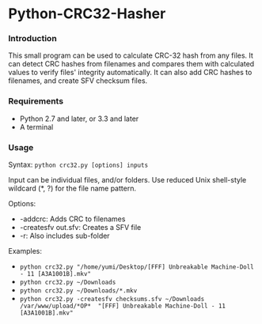 Python-CRC32-Hasher
===================

### Introduction ###

This small program can be used to calculate CRC-32 hash from any files. It can detect CRC hashes from filenames and compares them with calculated values to verify files' integrity automatically. It can also add CRC hashes to filenames, and create SFV checksum files.

### Requirements ###

- Python 2.7 and later, or 3.3 and later
- A terminal

### Usage ###

Syntax: `python crc32.py [options] inputs`

Input can be individual files, and/or folders. Use reduced Unix shell-style wildcard (*, ?) for the file name pattern.

Options:

 - -addcrc: Adds CRC to filenames  
 - -createsfv out.sfv: Creates a SFV file  
 - -r: Also includes sub-folder

Examples:

 - `python crc32.py "/home/yumi/Desktop/[FFF] Unbreakable Machine-Doll - 11 [A3A1001B].mkv"`  
 - `python crc32.py ~/Downloads`  
 - `python crc32.py ~/Downloads/*.mkv`  
 - `python crc32.py -createsfv checksums.sfv ~/Downloads /var/www/upload/*OP*  "[FFF] Unbreakable Machine-Doll - 11 [A3A1001B].mkv"`
 